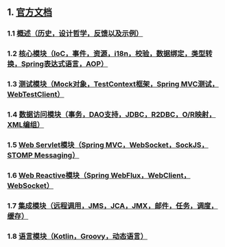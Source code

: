 ## 1. [官方文档](https://docs.spring.io/spring-framework/docs/current/reference/html/)
### 1.1 [概述（历史，设计哲学，反馈以及示例）](https://docs.spring.io/spring-framework/docs/current/reference/html/overview.html#overview-philosophy)
### 1.2 [核心模块（IoC，事件，资源，i18n，校验，数据绑定，类型转换，Spring表达式语言，AOP）](https://docs.spring.io/spring-framework/docs/current/reference/html/core.html#spring-core)
### 1.3 [测试模块（Mock对象，TestContext框架，Spring MVC测试，WebTestClient）](https://docs.spring.io/spring-framework/docs/current/reference/html/testing.html#testing)
### 1.4 [数据访问模块（事务，DAO支持，JDBC，R2DBC，O/R映射，XML编组）](https://docs.spring.io/spring-framework/docs/current/reference/html/data-access.html#spring-data-tier)
### 1.5 [Web Servlet模块（Spring MVC，WebSocket，SockJS，STOMP Messaging）](https://docs.spring.io/spring-framework/docs/current/reference/html/web.html#spring-web)
### 1.6 [Web Reactive模块（Spring WebFlux，WebClient，WebSocket）](https://docs.spring.io/spring-framework/docs/current/reference/html/web-reactive.html#spring-webflux)
### 1.7 [集成模块（远程调用，JMS，JCA，JMX，邮件，任务，调度，缓存）](https://docs.spring.io/spring-framework/docs/current/reference/html/integration.html#spring-integration)
### 1.8 [语言模块（Kotlin，Groovy，动态语言）](https://docs.spring.io/spring-framework/docs/current/reference/html/languages.html)
